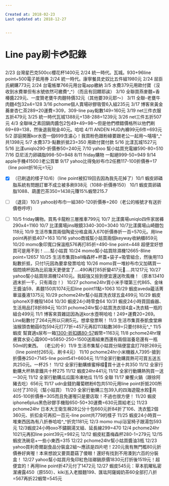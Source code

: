 ```yaml
---

Created at: 2018-02-23
Last updated at: 2018-12-27


---
```


# Line pay刷卡💳記錄


2/23 台灣星巴克500cc櫻花杯1400元
2/24 統一時代。瓦城。930+96line point+500電子抵用券
2/24 統一時代。康寧餐具史奴比五件組1980元
2/24 屈臣氏網購773元
2/24 台電帳單766元用台電app繳納
3/5 水費379元用歐付寶（沒收到水費單但有水號依然可繳費^\_^）（而且有回饋耶誒）
3/10 全聯買燕麥麵+香椿醬229元、一度贊老甕牛肉麵特價32元（其他要39元耶～）
3/11 全聯-老甕牛肉麵4包32x4=128
3/16 pchome個人賣場矽膠吸管6入組235元
3/17 博客來黃金蕎麥杏仁茶289+20運費=309，309-line pay點數149=160元
3/19 net三件衣服五折479元
3/25 統一時代瓦城1388元+138-288=1239元
3/26 net三件五折507元
4/3 全聯味之素回鍋肉醬包2包49+49=98～但是他們標錯價格所以他們刷69+69=138，然後退我現金40元。哈哈
4/11 ANDEN HUD內褲99元6件=693元
5/2 邵庭開團kor水壺一個699含濾心！我買粉色跟粉綠要跟老公一起用～嘻嘻^\_^共1398元
5/7 水費373-點數折抵23=350 用歐付寶付款
5/16 比漾瓦城1527元
5/16 比漾uniqlo290-折價券50=240元
7/10 yahoo 幫小姑買充電線590-80=510
7/16 亞尼活力卵磷脂998-50=948
8/11 friday購物 一點絕999-50=949
9/14 apple手機41500:)老公買單
9/17 yahoo比得兔紗布巾2任務117-100折價券=17（line point折16元=1元）
- [x] （已刷退的樣子10/6）（line point被扣19回去因為我先花掉了）10/1 蝦皮卵磷脂系統有問題訂單不成立被多刷938元（1088-折價券150）
10/1 蝦皮買卵磷脂1088、葫蘆巴茶350=1438元賺15%蝦幣215.7
- [ ] （退貨）10/3 yahoo紗布巾一組380-120折價券=260（老公的帳號才有送折價卷哼哼）
- [ ] 10/5 friday購物。買馬卡龍粉三層推車799元
10/7 比漾廣場uniqlo四件家居褲290x4=1160
10/7 比漾廣場jins眼鏡3340-300=3040
10/7比漾廣場山崎麵包118元
10/9 生活市集買兩個陶瓷分格盒兩入670折價券折一百=570元。用line point再折抵407=163
10/16 yahoo商城幫小姑買兩個keyway收納櫃859元
10/20 momo象印寬口保溫瓶576再打85折=490-line point=448 超便宜好想買可是用不到！.....幫小姑買
10/24 momo幫小姑買除濕機12665-8line point=12657
10/25 生活市集買ball梅森杯+杯蓋+袋子+吸管組合，然後用113點數折抵，只付1元因為要拿發票哈哈
10/26 momo買一堆紗布巾又加碼買一個悶燒杯因為比前幾天更便宜了....490再打85折變417元🤗....共1217元
10/27 yahoo幫小姑買除濕機12410元。我超強又撿到便宜還送吹風機！（原本13410週末折一千，只有兩台！）
10/27 pchome24hr買小米手環第三代865、金味王醬油59、素麵150共1074元扣line point11點=1063
10/29 蝦皮aveda蘊活菁華滋養液1375元
10/29 pchome24hr幫小姑買洗衣球五盒499元
10/29 蝦皮iphoneX手機殼1404
10/30 蝦皮24小時零食64
10/31 蝦皮24小時買固齒器、生活用品打8折894元
10/31 pchome24hr幫小姑買洗衣球4盒+洗衣精一瓶的組合499元
11/1 博客來買雜誌因為送kor水壺啊哈哈！249+運費20=269。Line點數付了264元所以只刷5元。想拿發票啊！
11/3 生活市集買泰凱食堂麻油猴頭杏鮑菇6包594元打77折=457元再扣113點數369=只要付88元^\_^
11/5 蝦皮 幫寶適s尿布一箱[1300-折扣碼80-57](tel:1300-80-57)蝦幣=1163元
11/8 pchome24hr理膚寶水安心霜900+b5850-250=1500送兩組東西還有兩個滋養皂還有一瓶50ml的東西。
（老公的卡）11/9 生活市集幫小姑買分隔便當盒打78折269元（line point付265元、刷卡4元）
11/10 pchome24hr小米機器人7395-搶到折價券250=7145-line point541=6604元
11/11全家行動購買熱可可買五送五共250元。一杯25！
11/12 全家行動購蜂蜜檸檬🍋買十送十共350
11/12 全家行動購大杯熱拿鐵共十杯275
11/12 蝦皮24hr441元
11/12 全家行動購熱狗買一送一30元
11/12 全家行動購瓜瓜園冷凍地瓜
11/15 全聯
11/17 樂饗火鍋（跟徐阿豬去吃）656元
11/17 udn金錢豹蘿蔔糕粉6包共510元用line point折抵200所以付了310元（幫小姑買）
11/20 全家行動購三包39入的四海遊龍水餃🥟共405-100折價券=305而且免運喔只是要店取！不過也很方便！
11/20 蝦皮iphone6plus黑色矽膠手機殼650-50+30運費=630元買給老公
11/23 pchome24hr 日本大王衛生棉28公分十包660元折84折了106、洗衣籃2個360元、折扣金可再扣一百元-line point共779的樣子
11/25 蝦皮24小時買一堆東西因為有八折券哈哈^\_^折完1181元
12/3 momo muji浴室椅子跟湯包593元
12/3蝦皮24小時oxo不鏽鋼湯叉組、延長線299=470
12/4 pchome24hr 1021元再扣line point39元=982元
12/12 蝦皮紅蓋梅森杯280-1=279元
12/15 蝦皮洗碗皂+一些小東西=315
12/22 pchome24hr幫小姑買醬油3瓶
12/23 yahoo買利奇爾副食品分裝盒2組～應該是四片吧！220元我有無門檻80元折價券好爽喔！本來想說又要買蘑菇了傻眼！還好有找到不用湊到六百的分裝盒！
12/27 yahoo幫小姑買月兔印紅色珐瑯鍋原價1830元打折後1519元！超便宜的！再用line point折47元付了1472元
12/27 蝦皮545元：草本肌曜私密潔膚露450（原550）、kiki五入老醋麵199、匯竑阿薩姆奶茶60全部打八折=567再折22蝦幣=545元


